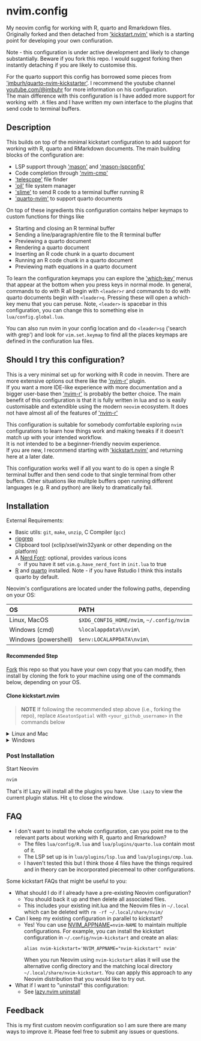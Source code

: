 # nvim.config

My neovim config for working with R, quarto and Rmarkdown files.  Originally forked and then detached from
['kickstart.nvim'](https://github.com/nvim-lua/kickstart.nvim) which is a starting point for developing your own confiuration.

Note - this configuration is under active development and likely to change substantially.  Beware if you fork this repo.  I would suggest forking then instantly detaching if you are likely to customise this.

For the quarto support this config has borrowed some pieces from ['jmburh/quarto-nvim-kickstarter'](https://github.com/jmbuhr/quarto-nvim-kickstarter/blob/main/init.lua). 
I recommend the youtube channel [youtube.com/@jmbuhr](https://www.youtube.com/@jmbuhr) for more information on his configuration.  
The main difference with this configuration is I have added more support for working with `.R` files and I have written my own interface to the plugins that send code to terminal buffers. 

## Description

This builds on top of the minimal kickstart configuration to add support for working with R, quarto and RMarkdown documents.  The main building blocks of the configuration are:

- LSP support through ['mason'](https://github.com/williamboman/mason.nvim) and ['mason-lspconfig'](https://github.com/williamboman/mason-lspconfig.nvim)
- Code completion through ['nvim-cmp'](https://github.com/hrsh7th/nvim-cmp)
- ['telescope'](https://github.com/nvim-telescope/telescope.nvim) file finder
- ['oil'](https://github.com/stevearc/oil.nvim) file system manager
- ['slime'](https://github.com/jpalardy/vim-slime) to send R code to a terminal buffer running R
- ['quarto-nvim'](https://github.com/quarto-dev/quarto-nvim) to support quarto documents

On top of these ingredients this configuration contains helper keymaps to custom functions for things like
- Starting and closing an R terminal buffer
- Sending a line/paragraph/entire file to the R terminal buffer
- Previewing a quarto document
- Rendering a quarto document
- Inserting an R code chunk in a quarto document
- Running an R code chunk in a quarto document
- Previewing math equations in a quarto document

To learn the configuration keymaps you can explore the ['which-key'](https://github.com/folke/which-key.nvim) menus that appear at the bottom when you press keys in normal mode.  In general, commands to do with R all begin with `<leader>r` and commands to do with quarto documents begin with `<leader>q`.  Pressing these will open a which-key menu that you can peruse.  Note, `<leader>` is spacebar in this configuration, you can change this to something else in `lua/config.global.lua`.

You can also run nvim in your config location and do `<leader>sg`  ('search with grep') and look for `vim.set.keymap` to find all the places keymaps are defined in the confiuration lua files.

## Should I try this configuration?

This is a very minimal set up for working with R code in neovim.  There are more extensive options out there like the ['nvim-r'](https://github.com/jalvesaq/Nvim-R) plugin.  
If you want a more IDE-like experience with more documentation and a bigger user-base then ['nvim-r'](https://github.com/jalvesaq/Nvim-R) is probably the better choice. 
The main benefit of this configuration is that it is fully written in lua and so is easily customisable and extendible using the modern `neovim` ecosystem.
It does not have almost all of the features of  ['nvim-r'](https://github.com/jalvesaq/Nvim-R) 

This configuration is suitable for somebody comfortable exploring `nvim` configurations to learn how things work and making tweaks if it doesn't match up with your intended workflow.  
It is not intended to be a beginner-friendly neovim experience.  
If you are new, I recommend starting with ['kickstart.nvim'](https://github.com/nvim-lua/kickstart.nvim) and returning here at a later date.

This configuration works well if all you want to do is open a single R terminal buffer and then send code to that single terminal from other buffers. 
Other situations like mulitple buffers open running different languages (e.g. R and python) are likely to dramatically fail. 

## Installation

External Requirements:
- Basic utils: `git`, `make`, `unzip`, C Compiler (`gcc`)
- [ripgrep](https://github.com/BurntSushi/ripgrep#installation)
- Clipboard tool (xclip/xsel/win32yank or other depending on the platform)
- A [Nerd Font](https://www.nerdfonts.com/): optional, provides various icons
  - if you have it set `vim.g.have_nerd_font` in `init.lua` to true
- [R](https://cran.r-project.org/) and [quarto](https://quarto.org/) installed.  Note - if you have Rstudio I think this installs quarto by default.

Neovim's configurations are located under the following paths, depending on your OS:

| OS | PATH |
| :- | :--- |
| Linux, MacOS | `$XDG_CONFIG_HOME/nvim`, `~/.config/nvim` |
| Windows (cmd)| `%localappdata%\nvim\` |
| Windows (powershell)| `$env:LOCALAPPDATA\nvim\` |

#### Recommended Step

[Fork](https://docs.github.com/en/get-started/quickstart/fork-a-repo) this repo
so that you have your own copy that you can modify, then install by cloning the
fork to your machine using one of the commands below, depending on your OS.

#### Clone kickstart.nvim

> **NOTE**
> If following the recommended step above (i.e., forking the repo), replace
> `ASeatonSpatial` with `<your_github_username>` in the commands below

<details><summary> Linux and Mac </summary>

```sh
git clone https://github.com/ASeatonSpatial/nvim.config "${XDG_CONFIG_HOME:-$HOME/.config}"/nvim
```

</details>

<details><summary> Windows </summary>

If you're using `cmd.exe`:

```
git clone https://github.com/ASeatonSpatial/nvim.config "%localappdata%\nvim"
```

If you're using `powershell.exe`

```
git clone https://github.com/ASeatonSpatial/nvim.config "${env:LOCALAPPDATA}\nvim"
```

</details>

### Post Installation

Start Neovim

```sh
nvim
```

That's it! Lazy will install all the plugins you have. Use `:Lazy` to view
the current plugin status. Hit `q` to close the window.

## FAQ

* I don't want to install the whole configuration, can you point me to the relevant parts about working with R, quarto and Rmarkdown?
  * The files `lua/config/R.lua` and `lua/plugins/quarto.lua` contain most of it.
  * The LSP set up is in `lua/plugins/lsp.lua` and `lua/plugings/cmp.lua`.  
  * I haven't tested this but I think those 4 files have the things required and in theory can be incorporated piecemeal to other configurations.  

Some kickstart FAQs that might be useful to you:

* What should I do if I already have a pre-existing Neovim configuration?
  * You should back it up and then delete all associated files.
  * This includes your existing init.lua and the Neovim files in `~/.local`
    which can be deleted with `rm -rf ~/.local/share/nvim/`
* Can I keep my existing configuration in parallel to kickstart?
  * Yes! You can use [NVIM_APPNAME](https://neovim.io/doc/user/starting.html#%24NVIM_APPNAME)`=nvim-NAME`
    to maintain multiple configurations. For example, you can install the kickstart
    configuration in `~/.config/nvim-kickstart` and create an alias:
    ```
    alias nvim-kickstart='NVIM_APPNAME="nvim-kickstart" nvim'
    ```
    When you run Neovim using `nvim-kickstart` alias it will use the alternative
    config directory and the matching local directory
    `~/.local/share/nvim-kickstart`. You can apply this approach to any Neovim
    distribution that you would like to try out.
* What if I want to "uninstall" this configuration:
  * See [lazy.nvim uninstall](https://lazy.folke.io/usage#-uninstalling)

## Feedback

This is my first custom neovim configuration so I am sure there are many ways to improve it.  Please feel free to submit any issues or questions.
